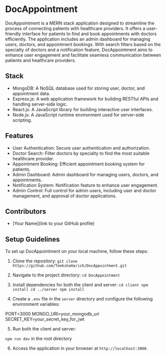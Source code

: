 # DocAppointment

DocAppointment is a MERN stack application designed to streamline the process of connecting patients with healthcare providers. It offers a user-friendly interface for patients to find and book appointments with doctors efficiently. The application includes an admin dashboard for managing users, doctors, and appointment bookings. With search filters based on the specialty of doctors and a notification feature, DocAppointment aims to enhance user engagement and facilitate seamless communication between patients and healthcare providers.

## Stack

- MongoDB: A NoSQL database used for storing user, doctor, and appointment data.
- Express.js: A web application framework for building RESTful APIs and handling server-side logic.
- React.js: A JavaScript library for building interactive user interfaces.
- Node.js: A JavaScript runtime environment used for server-side scripting.

## Features

- User Authentication: Secure user authentication and authorization.
- Doctor Search: Filter doctors by specialty to find the most suitable healthcare provider.
- Appointment Booking: Efficient appointment booking system for patients.
- Admin Dashboard: Admin dashboard for managing users, doctors, and appointments.
- Notification System: Notification feature to enhance user engagement.
- Admin Control: Full control for admin users, including user and doctor management, and approval of doctor applications.

## Contributors

- [Your Name](link to your GitHub profile)

## Setup Guidelines

To set up DocAppointment on your local machine, follow these steps:

1. Clone the repository:
`git clone https://github.com/TeekshaHarish/DocAppointment.git`
2. Navigate to the project directory:
`cd DocAppointment`
3. Install dependencies for both the client and server:
`cd client
npm install
cd ../server
npm install`

4. Create a `.env` file in the `server` directory and configure the following environment variables:

PORT=3000
MONGO_URI=your_mongodb_uri
SECRET_KEY=your_secret_key_for_jwt

5. Run both the client and server:

`npm run dev` in the root directory


6. Access the application in your browser at `http://localhost:3000`.
